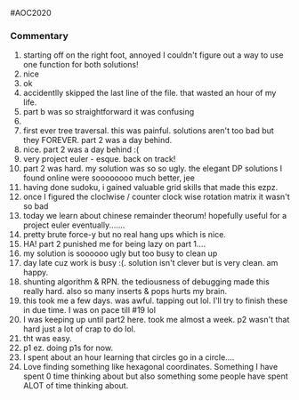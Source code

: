 #AOC2020

### Commentary
01. starting off on the right foot, annoyed I couldn't figure out a way to use one function for both solutions!
02. nice
03. ok
04. accidentlly skipped the last line of the file. that wasted an hour of my life.
05. part b was so straightforward it was confusing
06. 
07. first ever tree traversal. this was painful. solutions aren't too bad but they FOREVER. part 2 was a day behind.
08. nice. part 2 was a day behind :(
09. very project euler - esque. back on track!
10. part 2 was hard. my solution was so so ugly. the elegant DP solutions I found online were soooooooo much better, jee
11. having done sudoku, i gained valuable grid skills that made this ezpz.
12. once I figured the cloclwise / counter clock wise rotation matrix it wasn't so bad
13. today we learn about chinese remainder theorum! hopefully useful for a project euler eventually.......
14. pretty brute force-y but no real hang ups which is nice.
15. HA! part 2 punished me for being lazy on part 1....
16. my solution is soooooo ugly but too busy to clean up
17. day late cuz work is busy :(. solution isn't clever but is very clean. am happy. 
18. shunting algorithm & RPN. the tediousness of debugging made this really hard. also so many inserts & pops hurts my brain.
19. this took me a few days. was awful. tapping out lol. I'll try to finish these in due time. I was on pace till #19 lol
20. I was keeping up until part2 here. took me almost a week. p2 wasn't that hard just a lot of crap to do lol.
21. tht was easy.
22. p1 ez. doing p1s for now.
23. I spent about an hour learning that circles go in a circle....
24. Love finding something like hexagonal coordinates. Something I have spent 0 time thinking about but also something some people have spent ALOT of time thinking about.

